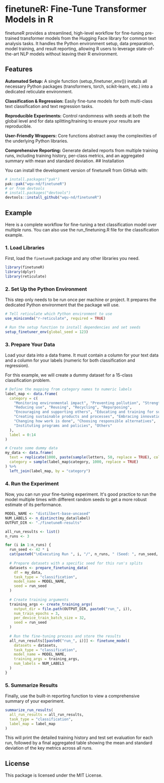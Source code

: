 # finetuneR: Fine-Tune Transformer Models in R

finetuneR provides a streamlined, high-level workflow for fine-tuning pre-trained transformer models from the Hugging Face library for common text analysis tasks. It handles the Python environment setup, data preparation, model training, and result reporting, allowing R users to leverage state-of-the-art NLP models without leaving their R environment.

## Features

**Automated Setup:** A single function (setup_finetuner_env()) installs all necessary Python packages (transformers, torch, scikit-learn, etc.) into a dedicated reticulate environment.

**Classification & Regression:** Easily fine-tune models for both multi-class text classification and text regression tasks.

**Reproducible Experiments:** Control randomness with seeds at both the global level and for data splitting/training to ensure your results are reproducible.

**User-Friendly Wrappers:** Core functions abstract away the complexities of the underlying Python libraries.

**Comprehensive Reporting:** Generate detailed reports from multiple training runs, including training history, per-class metrics, and an aggregated summary with mean and standard deviation. \## Installation

You can install the development version of finetuneR from GitHub with:

``` r
# install.packages("pak")
pak::pak("wqu-nd/finetuneR")
# or from devtools
# install.packages("devtools")
devtools::install_github("wqu-nd/finetuneR")
```

## Example

Here is a complete workflow for fine-tuning a text classification model over multiple runs. You can also use the run_finetuning.R file for the classification example.

### 1. Load Libraries

First, load the `finetuneR` package and any other libraries you need.

``` r
library(finetuneR)
library(dplyr)
library(reticulate)
```

### 2. Set Up the Python Environment

This step only needs to be run once per machine or project. It prepares the dedicated Python environment that the package will use.

``` r
# Tell reticulate which Python environment to use
use_miniconda("r-reticulate", required = TRUE)

# Run the setup function to install dependencies and set seeds
setup_finetuner_env(global_seed = 123)
```

### 3. Prepare Your Data

Load your data into a data frame. It must contain a column for your text data and a column for your labels (numeric for both classification and regression).

For this example, we will create a dummy dataset for a 15-class classification problem.

``` r
# Define the mapping from category names to numeric labels
label_map <- data.frame(
  category = c(
    "Monitoring environmental impact", "Preventing pollution", "Strengthening ecosystems",
    "Reducing use", "Reusing", "Recycling", "Repurposing", 
    "Encouraging and supporting others", "Educating and training for sustainability",
    "Creating sustainable products and processes", "Embracing innovation for sustainability",
    "Changing how work is done", "Choosing responsible alternatives",
    "Instituting programs and policies", "Others"
  ),
  label = 0:14
)

# Create some dummy data
my_data <- data.frame(
  text = replicate(1000, paste(sample(letters, 50, replace = TRUE), collapse = "")),
  category = sample(label_map$category, 1000, replace = TRUE)
) %>%
  left_join(label_map, by = "category")


```

### 4. Run the Experiment

Now, you can run your fine-tuning experiment. It's good practice to run the model multiple times with different random seeds to get a more robust estimate of its performance.

``` r
MODEL_NAME <- "distilbert-base-uncased"
NUM_LABELS <- n_distinct(my_data$label)
OUTPUT_DIR <- "./finetuneR-results"

all_run_results <- list()
n_runs <- 3

for (i in 1:n_runs) {
  run_seed <- 42 * i
  cat(paste0("\nExecuting Run ", i, "/", n_runs, " (Seed: ", run_seed, ")..."))
  
  # Prepare datasets with a specific seed for this run's splits
  datasets <- prepare_finetuning_data(
    df = my_data,
    task_type = "classification",
    model_name = MODEL_NAME,
    seed = run_seed
  )
  
  # Create training arguments
  training_args <- create_training_args(
    output_dir = file.path(OUTPUT_DIR, paste0("run_", i)),
    num_train_epochs = 3,
    per_device_train_batch_size = 32,
    seed = run_seed
  )
  
  # Run the fine-tuning process and store the results
  all_run_results[[paste0("run_", i)]] <- finetune_model(
    datasets = datasets,
    task_type = "classification",
    model_name = MODEL_NAME,
    training_args = training_args,
    num_labels = NUM_LABELS
  )
}


```

### 5. Summarize Results

Finally, use the built-in reporting function to view a comprehensive summary of your experiment.

``` r
summarize_run_results(
  all_run_results = all_run_results,
  task_type = "classification",
  label_map = label_map
)


```

This will print the detailed training history and test set evaluation for each run, followed by a final aggregated table showing the mean and standard deviation of the key metrics across all runs.

## License

This package is licensed under the MIT License.
